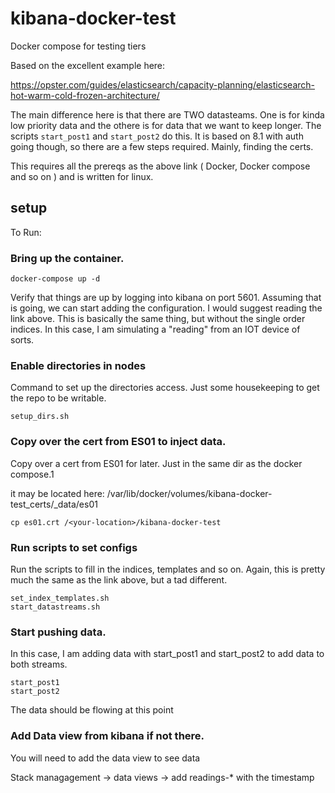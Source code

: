 # kibana-docker-test

Docker compose for testing tiers

Based on the excellent example here:

https://opster.com/guides/elasticsearch/capacity-planning/elasticsearch-hot-warm-cold-frozen-architecture/

The main difference here is that there are TWO datasteams.  One is for kinda low priority data  and the othere is for data that we want to keep longer.
The scripts `start_post1` and `start_post2` do this.  It is based on 8.1 with auth going though, so there are a few steps required. Mainly, finding the certs.

This requires all the prereqs as the above link ( Docker, Docker compose and so on ) and is written for linux.


## setup

To Run:

### Bring up the container.
```
docker-compose up -d
```
 Verify that things are up by logging into kibana on port 5601. Assuming that is going, we can start adding the configuration.  I would suggest reading the link above. This is basically the same thing, but without the single order indices.  In this case, I am simulating a "reading" from an IOT device of sorts.

### Enable directories in nodes
Command to set up the directories access. Just some housekeeping to get the repo to be writable.

```
setup_dirs.sh
```

### Copy over the cert from ES01 to inject data.

Copy over a cert from ES01 for later.  Just in the same dir as the docker compose.1

it may be located here:
/var/lib/docker/volumes/kibana-docker-test_certs/_data/es01

```
cp es01.crt /<your-location>/kibana-docker-test
```
   
### Run scripts to set configs
Run the scripts to fill in the indices, templates and so on.  Again, this is pretty much the same as the link above, but a tad different. 

```
set_index_templates.sh
start_datastreams.sh
```

### Start pushing data.  

In this case, I am adding data with start_post1 and start_post2 to add data to both streams.

```
start_post1
start_post2
```
	
	
The data should be flowing at this point

### Add Data view from kibana if not there. 
You will need to add the data view to see data

Stack managagement -> data views -> add readings-* with the timestamp






